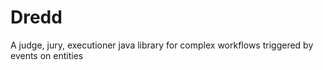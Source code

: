 # Dredd
A judge, jury, executioner java library for complex workflows triggered by events on entities
